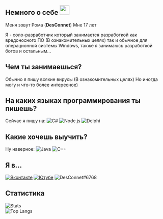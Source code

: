 ## Немного о себе <img src="https://raw.githubusercontent.com/DS1NC-DesConnet/DS1NC-DesConnet/main/assets/shy.gif" width="30">
Меня зовут Рома (**DesConnet**)
Мне 17 лет

Я - соло-разработчик который занимается разработкой как вредоносного ПО (В ознакомительных целях) так и обычное для операционной системы Windows, также я занимаюсь разработкой ботов и остальным... 

## Чем ты занимаешься?
Обычно я пишу всякие вирусы (В ознакомительных целях)
Но иногда могу и что-то более интересное)

## На каких языках программирования ты пишешь?
Сейчас я пишу на: ![C#](https://img.shields.io/badge/C%23-lime?logo=csharp&logoColor=white) ![Node.js](https://img.shields.io/badge/Node.js-3c873a?logo=node.js&logoColor=white) ![Delphi](https://img.shields.io/badge/Delphi-darkred?logo=delphi&logoColor=white)

## Какие хочешь выучить?
Ну наверное: ![Java](https://img.shields.io/badge/Java-blue?logo=java&logoColor=white) ![C++](https://img.shields.io/badge/C%2B%2B-blue?logo=c%2B%2B&logoColor=white)

## Я в...
[![Вконтакте](https://img.shields.io/badge/Вконтакте-blue?logo=vk)](https://vk.com/endnet)
[![Ютубе](https://img.shields.io/badge/Ютубе-FF0000?logo=youtube)](https://youtube.com/c/DesConnet)
![DesConnet#6768](https://img.shields.io/badge/DesConnet%239393-7289DA?logo=discord&logoColor=white)

## Статистика

![Stats](https://github-readme-stats.vercel.app/api?username=theDesConnet&count_private=true&hide_title=true&theme=github_dark&locale=ru&&hide_border=true)<br>
![Top Langs](https://github-readme-stats.vercel.app/api/top-langs/?username=theDesConnet&hide_title=true&theme=github_dark&hide_border=true&layout=compact)
<br>
